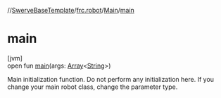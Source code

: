 //[SwerveBaseTemplate](../../../index.md)/[frc.robot](../index.md)/[Main](index.md)/[main](main.md)

# main

[jvm]\
open fun [main](main.md)(args: [Array](https://kotlinlang.org/api/latest/jvm/stdlib/kotlin/-array/index.html)&lt;[String](https://docs.oracle.com/javase/8/docs/api/java/lang/String.html)&gt;)

Main initialization function. Do not perform any initialization here. If you change your main robot class, change the parameter type.
